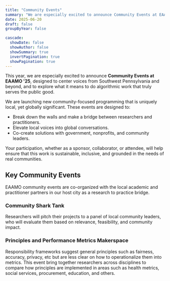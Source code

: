 ```yaml
---
title: "Community Events"
summary: "We are especially excited to announce Community Events at EAAMO '25, designed to center voices from Southwest Pennsylvania and beyond, and to explore what it means to do algorithmic work that truly serves the public good."
date: 2025-06-20
draft: false
groupByYear: false

cascade:
  showDate: false
  showAuthor: false
  showSummary: true
  invertPagination: true
  showPagination: true
---
```


This year, we are especially excited to announce **Community Events at EAAMO '25**, designed to center voices from Southwest Pennsylvania and beyond, and to explore what it means to do algorithmic work that truly serves the public good.

We are launching new community-focused programming that is uniquely local, yet globally significant. These events are designed to:
- Break down the walls and make a bridge between researchers and practitioners.
- Elevate local voices into global conversations.
- Co-create solutions with government, nonprofits, and community leaders.

Your participation, whether as a sponsor, collaborator, or attendee, will help ensure that this work is sustainable, inclusive, and grounded in the needs of real communities.

## Key Community Events
EAAMO community events are co-organized with the local academic and practitioner partners in our host city as a research to practice bridge.

### Community Shark Tank
Researchers will pitch their projects to a panel of local community leaders, who will evaluate them based on relevance, feasibility, and community impact.

### Principles and Performance Metrics Makerspace
Responsibility frameworks suggest general principles such as fairness, accuracy, privacy, etc but are less clear on how to operationalize them into metrics. This event bring together researchers across disciplines to compare how principles are implemented in areas such as health metrics, social services, procurement, education, and others.